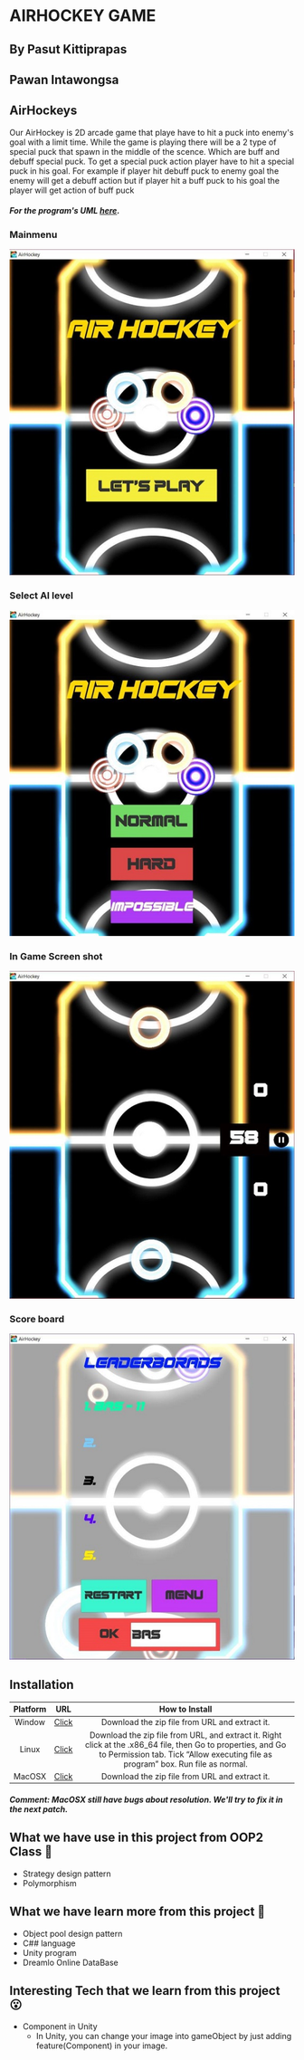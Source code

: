 # AIRHOCKEY GAME

## By Pasut Kittiprapas
##    Pawan Intawongsa

## AirHockeys

Our AirHockey is 2D arcade game that playe have to hit a puck into enemy's goal with a limit time. While the game is playing there will be a 2 type of special puck that spawn in the middle of the scence. Which are buff and debuff special puck. To get a special puck action player have to hit a special puck in his goal. For example if player hit debuff puck to enemy goal the enemy will get a debuff action but if player hit a buff puck to his goal the player will get action of buff puck

##### For the program's UML [here](https://drive.google.com/file/d/1IDuIlmwj7wHP3FxDT8Iok7lnlQzWYss1/view?usp=sharing).

### Mainmenu  
![Alt text](Assets/SampleUI/main.jpg)
### Select AI level    
![Alt text](Assets/SampleUI/LevelSelect.jpg)
### In Game Screen shot
![Alt text](Assets/SampleUI/InGame.jpg)
### Score board
![Alt text](Assets/SampleUI/DataBase.jpg)

## Installation

| Platform | URL |How to Install|
|:----------------:|:-----------:|:-----------:|
|Window|[Click](https://github.com/BasPasut/AirHockey/tree/master/Build/Window/x86)|Download the zip file from URL and extract it.|
|Linux|[Click](https://github.com/BasPasut/AirHockey/tree/master/Build/Linux/x86)|Download the zip file from URL, and extract it. Right click at the .x86_64 file, then Go to properties, and Go to Permission tab. Tick “Allow executing file as program” box. Run file as normal.|
|MacOSX|[Click](https://github.com/BasPasut/AirHockey/tree/master/Build/Mac/x86)|Download the zip file from URL and extract it.|

##### Comment: MacOSX still have bugs about resolution. We'll try to fix it in the next patch.

## What we have use in this project from OOP2 Class :orange_book:

- Strategy design pattern
- Polymorphism

## What we have learn more from this project :ledger:

- Object pool design pattern
- C## language
- Unity program
- Dreamlo Online DataBase

## Interesting Tech that we learn from this project :open_mouth:

- Component in Unity
  - In Unity, you can change your image into gameObject by just adding feature(Component) in your image.
